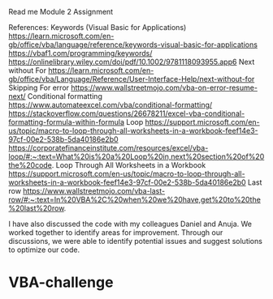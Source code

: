 Read me Module 2 Assignment 

References:
Keywords (Visual Basic for Applications)
https://learn.microsoft.com/en-gb/office/vba/language/reference/keywords-visual-basic-for-applications
https://vbaf1.com/programming/keywords/ 
https://onlinelibrary.wiley.com/doi/pdf/10.1002/9781118093955.app6 
Next without For
https://learn.microsoft.com/en-gb/office/vba/Language/Reference/User-Interface-Help/next-without-for
Skipping For error 
https://www.wallstreetmojo.com/vba-on-error-resume-next/
Conditional formatting 
https://www.automateexcel.com/vba/conditional-formatting/
https://stackoverflow.com/questions/26678211/excel-vba-conditional-formatting-formula-within-formula
Loop 
https://support.microsoft.com/en-us/topic/macro-to-loop-through-all-worksheets-in-a-workbook-feef14e3-97cf-00e2-538b-5da40186e2b0
https://corporatefinanceinstitute.com/resources/excel/vba-loop/#:~:text=What%20is%20a%20Loop%20in,next%20section%20of%20the%20code.
Loop Through All Worksheets in a Workbook
https://support.microsoft.com/en-us/topic/macro-to-loop-through-all-worksheets-in-a-workbook-feef14e3-97cf-00e2-538b-5da40186e2b0
Last row 
https://www.wallstreetmojo.com/vba-last-row/#:~:text=In%20VBA%2C%20when%20we%20have,get%20to%20the%20last%20row.

I have also discussed the code with my colleagues Daniel and Anuja. We worked together to identify areas for improvement. Through our discussions, we were able to identify potential issues and suggest solutions to optimize our code.
# VBA-challenge